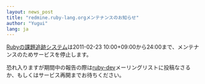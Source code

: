 ```yaml
---
layout: news_post
title: "redmine.ruby-lang.orgメンテナンスのお知らせ"
author: "Yugui"
lang: ja
---
```


[Rubyの課題追跡システム][1]は2011-02-23 10:00+09:00から24:00まで、メンテナンスのためサービスを停止します。

恐れ入りますが期間中の報告の際は[ruby-dev](mailto:ruby-dev@ruby-lang.org)メーリングリストに投稿なさるか、もしくはサービス再開までお待ちください。



[1]: https://bugs.ruby-lang.org
